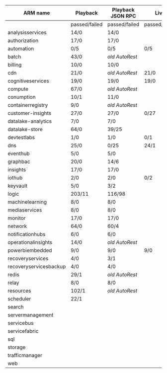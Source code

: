 |ARM name              |Playback     |Playback JSON RPC|Live         |Live JSON RPC|PS Live      |
|----------------------|-------------|-----------------|-------------|-------------|-------------|
|                      |passed/failed|passed/failed    |passed/failed|passed/failed|passed/failed|
|analysisservices      |14/0         |14/0             |             |             |4/4          |
|authorization         |17/0         |17/0             |             |3/12         |             |
|automation            |0/5          |0/5              |0/5          |             |62/3         |
|batch                 |43/0         |_old AutoRest_   |             |             |150/32       |
|billing               |10/0         |10/0             |             |             |0/10         |
|cdn                   |21/0         |_old AutoRest_   |21/0         |             |1/18
|cognitiveservices     |19/0         |19/0             |19/0         |             |1/11
|compute               |67/0         |_old AutoRest_   |             |             |             |
|conumption            |10/1         |11/0             |             |             |3/6
|containerregistry     |9/0          |_old AutoRest_   |             |             |1/2
|customer-insights     |27/0         |27/0             |0/27         |0/27         |             |
|datalake-analytics    |7/0          |7/0              |             |             |0/18
|datalake-store        |64/0         |39/25            |             |             |14/0
|devtestlabs           |1/0          |1/0              |0/1          |             |0/5
|dns                   |25/0         |0/25             |24/1         |             |1/42
|eventhub              |5/0          |5/0              |             |             |1/4
|graphbac              |20/0         |14/6             |             |             |             |
|insights              |17/0         |17/0             |             |             |32/34
|iothub                |2/0          |2/0              |0/2          |             |0/1
|keyvault              |5/0          |3/2              |             |             |17/10
|logic                 |203/11       |116/98           |             |             |45/19
|machinelearning       |8/0          |8/0              |             |             |0/8
|mediaservices         |8/0          |8/0              |             |             |1/1
|monitor               |17/0         |17/0             |             |             |             |
|network               |64/0         |60/4             |             |             |1/62         |
|notificationhubs      |6/0          |6/0              |             |             |1/3          |
|operationalinsights   |14/0         |_old AutoRest_   |             |             |1/12         |
|powerbiembedded       |9/0          |9/0              |9/0          |             |8/0          |
|recoveryservices      |4/0          |3/1              |             |             |0/1          |
|recoveryservicesbackup|4/0          |4/0              |             |             |0/25         |
|redis                 |29/1         |_old AutoRest_   |             |             |9/3          |
|relay                 |8/0          |8/0              |             |             |1/5          |
|resources             |102/1        |_old AutoRest_   |             |             |59/80        |
|scheduler             |22/1         |                 |             |             |8/0          |
|search                |             |                 |             |             |             |
|servermanagement      |             |                 |             |             |0/3
|servicebus            |             |                 |             |             |1/6
|servicefabric         |             |                 |             |             |0/10
|sql                   |             |                 |             |0/46         |45/144       |
|storage               |             |                 |             |             |9/3
|trafficmanager        |             |                 |             |             |4/41
|web                   |             |                 |             |             |0/40
